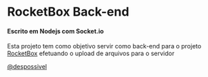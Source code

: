 # RocketBox Back-end
#### Escrito em Nodejs com Socket.io

Esta projeto tem como objetivo servir como back-end para o projeto [RocketBox](https://github.com/despossivel/rocketBox) efetuando o upload de arquivos para o servidor

[@despossivel](https://www.linkedin.com/in/despossivel/)
